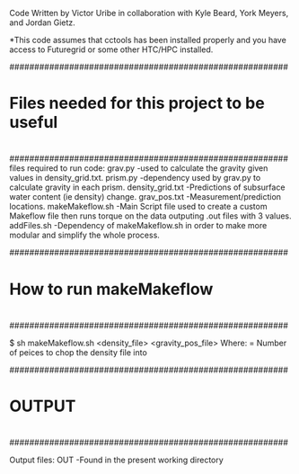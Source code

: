 Code Written by Victor Uribe in collaboration with Kyle Beard, York Meyers, and Jordan Gietz.

*This code assumes that cctools has been installed properly and you have access to Futuregrid 
or some other HTC/HPC installed.


########################################################
#                                                      #
#     Files needed for this project to be useful       #
#                                                      #
########################################################
  files required to run code:
                          grav.py
                            -used to calculate the gravity given values in density_grid.txt.
                          prism.py
                            -dependency used by grav.py to calculate gravity in each prism.
                          density_grid.txt
                            -Predictions of subsurface water content (ie density) change.
                          grav_pos.txt
                            -Measurement/prediction locations.
                          makeMakeflow.sh
                            -Main Script file used to create a custom Makeflow file then runs
                              torque on the data outputing .out files with 3 values.
                          addFiles.sh
                            -Dependency of makeMakeflow.sh in order to make more modular and 
                              simplify the whole process.
                              
########################################################
#                                                      #
#            How to run makeMakeflow                   #
#                                                      #
########################################################

$ sh makeMakeflow.sh <density_file> <N> <gravity_pos_file>
  Where:
    <N> = Number of peices to chop the density file into
    
########################################################
#                                                      #
#                        OUTPUT                        #
#                                                      #
########################################################

Output files:
           OUT
            -Found in the present working directory
